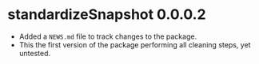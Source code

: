 # standardizeSnapshot 0.0.0.2

* Added a `NEWS.md` file to track changes to the package.
* This the first version of the package performing all cleaning steps, yet untested.